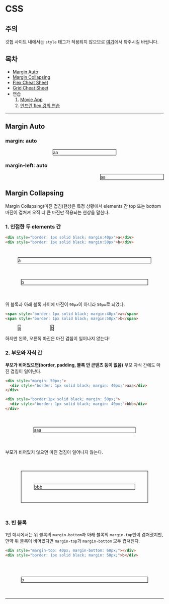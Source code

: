 # CSS

## 주의

깃헙 사이트 내에서는 `style` 태그가 적용되지 않으므로 [여기](https://moonhyuk.github.io/TIL/css/)에서 봐주시길 바랍니다.

## 목차

- [Margin Auto](#margin-auto)
- [Margin Collapsing](#margin-collapsing)
- [Flex Cheat Sheet](./flex.md)
- [Grid Cheat Sheet](./grid.md)
- 연습
  1. [Movie App](./exercises/1_movie_app/index.html)
  2. [인프런 flex 강의 연습](./exercises/2_inflrean_flex/index.html)

---

## Margin Auto

### margin: auto

<div style="width: 200px; border: 1px solid black; margin:auto">aa</div>

### margin-left: auto

<div style="width: 200px; border: 1px solid black; margin-left:auto">aa</div>

## Margin Collapsing

Margin Collapsing(마진 겹침)현상은 특정 상황에서 elements 간 top 또는 bottom 마진이 겹쳐져 오직 더 큰 마진만 적용되는 현상을 말한다.

### 1. 인접한 두 elements 간

```html
<div style="border: 1px solid black; margin:40px">a</div>
<div style="border: 1px solid black; margin:50px">b</div>
```

<div style="border: 1px solid black; margin:40px">a</div>
<div style="border: 1px solid black; margin:50px">b</div>

위 블록과 아래 블록 사이에 마진이 `90px`이 아니라 `50px`로 되었다.

```html
<span style="border: 1px solid black; margin:40px">a</span>
<span style="border: 1px solid black; margin:50px">b</span>
```

<span style="border: 1px solid black; margin:40px">a</span>
<span style="border: 1px solid black; margin:50px">b</span>

하지만 왼쪽, 오른쪽 마진은 마진 겹침이 일어나지 않는다!

### 2. 부모와 자식 간

**부모가 비어있으면(border, padding, 블록 안 콘탠츠 등이 없음)** 부모 자식 간에도 마진 겹침이 일어난다.

```html
<div style="margin: 50px;">
  <div style="border: 1px solid black; margin: 40px;">aaa</div>
</div>

<div style="border:1px solid black; margin: 50px;">
  <div style="border: 1px solid black; margin: 40px;">bbb</div>
</div>
```

<div style="margin: 50px;">
  <div style="border: 1px solid black; margin: 40px;">aaa</div>
</div>

부모가 비어있지 않으면 마진 겹침이 일어나지 않는다.

<div style="border:1px solid black; margin: 50px;">
  <div style="border: 1px solid black; margin: 40px;">bbb</div>
</div>

### 3. 빈 블록

1번 예시에서는 위 블록의 `margin-bottom`과 아래 블록의 `margin-top`만이 겹쳐졌지만, 만약 위 블록이 비어있다면 `margin-top`과 `margin-bottom` 모두 겹쳐진다.

```html
<div style="margin-top: 40px; margin-bottom: 60px;"></div>
<div style="border: 1px solid black; margin: 50px;">b</div>
```

<div style="margin-top: 40px; margin-bottom: 60px;"></div>
<div style="border: 1px solid black; margin: 50px;">b</div>

---

